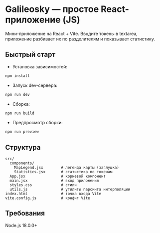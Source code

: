 # Galileosky — простое React-приложение (JS)

Мини-приложение на React + Vite. Вводите токены в textarea, приложение разбивает их по разделителям и показывает статистику.

## Быстрый старт

- Установка зависимостей:
```bash
npm install
```
- Запуск dev-сервера:
```bash
npm run dev
```
- Сборка:
```bash
npm run build
```
- Предпросмотр сборки:
```bash
npm run preview
```

## Структура
```
src/
  components/
    MapLegend.jsx        # легенда карты (заглушка)
    Statistics.jsx       # статистика по токенам
  App.jsx                # корневой компонент
  main.jsx               # вход приложения
  styles.css             # стили
  utils.js               # утилиты парсинга интерполяции
index.html               # точка входа Vite
vite.config.js           # конфиг Vite
```

## Требования
Node.js 18.0.0+

